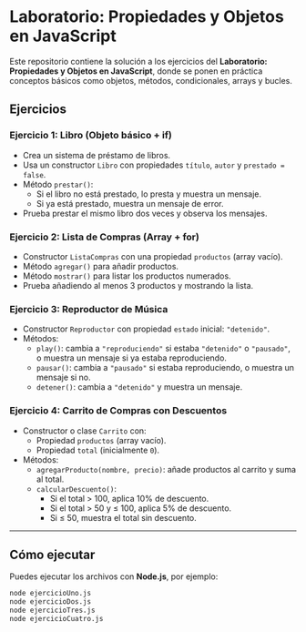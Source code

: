 #  Laboratorio: Propiedades y Objetos en JavaScript

Este repositorio contiene la solución a los ejercicios del **Laboratorio: Propiedades y Objetos en JavaScript**, donde se ponen en práctica conceptos básicos como objetos, métodos, condicionales, arrays y bucles.

##  Ejercicios

###  Ejercicio 1: Libro (Objeto básico + if)
- Crea un sistema de préstamo de libros.
- Usa un constructor `Libro` con propiedades `título`, `autor` y `prestado = false`.
- Método `prestar()`:
  - Si el libro no está prestado, lo presta y muestra un mensaje.
  - Si ya está prestado, muestra un mensaje de error.
- Prueba prestar el mismo libro dos veces y observa los mensajes.

###  Ejercicio 2: Lista de Compras (Array + for)
- Constructor `ListaCompras` con una propiedad `productos` (array vacío).
- Método `agregar()` para añadir productos.
- Método `mostrar()` para listar los productos numerados.
- Prueba añadiendo al menos 3 productos y mostrando la lista.

###  Ejercicio 3: Reproductor de Música
- Constructor `Reproductor` con propiedad `estado` inicial: `"detenido"`.
- Métodos:
  - `play()`: cambia a `"reproduciendo"` si estaba `"detenido"` o `"pausado"`, o muestra un mensaje si ya estaba reproduciendo.
  - `pausar()`: cambia a `"pausado"` si estaba reproduciendo, o muestra un mensaje si no.
  - `detener()`: cambia a `"detenido"` y muestra un mensaje.

###  Ejercicio 4: Carrito de Compras con Descuentos
- Constructor o clase `Carrito` con:
  - Propiedad `productos` (array vacío).
  - Propiedad `total` (inicialmente `0`).
- Métodos:
  - `agregarProducto(nombre, precio)`: añade productos al carrito y suma al total.
  - `calcularDescuento()`:
    - Si el total > 100, aplica 10% de descuento.
    - Si el total > 50 y ≤ 100, aplica 5% de descuento.
    - Si ≤ 50, muestra el total sin descuento.

---

##  Cómo ejecutar
Puedes ejecutar los archivos con **Node.js**, por ejemplo:
```bash
node ejercicioUno.js
node ejercicioDos.js
node ejercicioTres.js
node ejercicioCuatro.js

